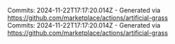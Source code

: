 Commits: 2024-11-22T17:17:20.014Z - Generated via https://github.com/marketplace/actions/artificial-grass
<br>
Commits: 2024-11-22T17:17:20.014Z - Generated via https://github.com/marketplace/actions/artificial-grass
<br>
